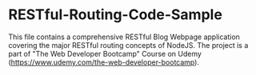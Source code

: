 # RESTful-Routing-Code-Sample
This file contains a comprehensive RESTful Blog Webpage application covering the major RESTful routing concepts of NodeJS.
The project is a part of "The Web Developer Bootcamp" Course on Udemy (https://www.udemy.com/the-web-developer-bootcamp). 
